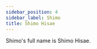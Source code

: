 ```yaml
---
sidebar_position: 4
sidebar_label: Shimo
title: Shimo Hisae
---
```


Shimo's full name is Shimo Hisae.